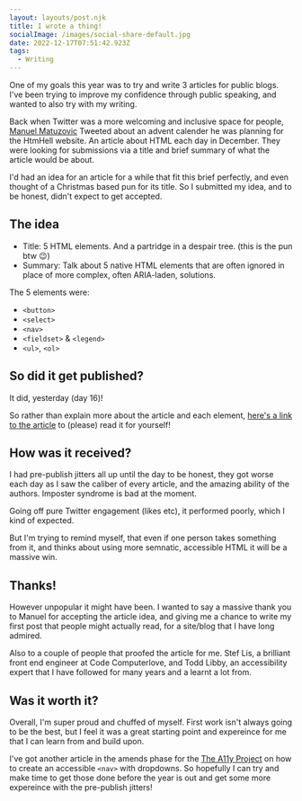 ```yaml
---
layout: layouts/post.njk
title: I wrote a thing!
socialImage: /images/social-share-default.jpg
date: 2022-12-17T07:51:42.923Z
tags:
  - Writing
---
```

One of my goals this year was to try and write 3 articles for public blogs. I've been trying to improve my confidence through public speaking, and wanted to also try with my writing.

Back when Twitter was a more welcoming and inclusive space for people, [Manuel Matuzovic](https://www.matuzo.at/) Tweeted about an advent calender he was planning for the HtmHell website. An article about HTML each day in December. They were looking for submissions via a title and brief summary of what the article would be about.

I'd had an idea for an article for a while that fit this brief perfectly, and even thought of a Christmas based pun for its title. So I submitted my idea, and to be honest, didn't expect to get accepted.

## The idea
* Title: 5 HTML elements. And a partridge in a despair tree. (this is the pun btw 😉)
* Summary: Talk about 5 native HTML elements that are often ignored in place of more complex, often ARIA-laden, solutions.

The 5 elements were:

* <code>&lt;button&gt;</code>
* <code>&lt;select&gt;</code>
* <code>&lt;nav&gt;</code>
* <code>&lt;fieldset&gt;</code> & <code>&lt;legend&gt;</code>
* <code>&lt;ul&gt;</code>, <code>&lt;ol&gt;</code>

## So did it get published?
It did, yesterday (day 16)!

So rather than explain more about the article and each element, [here's a link to the article](https://www.htmhell.dev/adventcalendar/2022/16/) to (please) read it for yourself!

## How was it received?
I had pre-publish jitters all up until the day to be honest, they got worse each day as I saw the caliber of every article, and the amazing ability of the authors. Imposter syndrome is bad at the moment.

Going off pure Twitter engagement (likes etc), it performed poorly, which I kind of expected.

But I'm trying to remind myself, that even if one person takes something from it, and thinks about using more semnatic, accessible HTML it will be a massive win.

## Thanks!
However unpopular it might have been. I wanted to say a massive thank you to Manuel for accepting the article idea, and giving me a chance to write my first post that people might actually read, for a site/blog that I have long admired.

Also to a couple of people that proofed the article for me. Stef Lis, a brilliant front end engineer at Code Computerlove, and Todd Libby, an accessibility expert that I have followed for many years and a learnt a lot from.

## Was it worth it?

Overall, I'm super proud and chuffed of myself. First work isn't always going to be the best, but I feel it was a great starting point and expereince for me that I can learn from and build upon.

I've got another article in the amends phase for the [The A11y Project](https://a11yproject.com/) on how to create an accessible <code>&lt;nav&gt;</code> with dropdowns. So hopefully I can try and make time to get those done before the year is out and get some more expereince with the pre-publish jitters!

